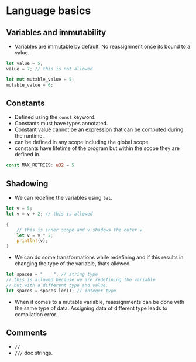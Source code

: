 # Language basics

## Variables and immutability

- Variables are immutable by default. No reassignment once its bound to a value.

```rust
let value = 5;
value = 7; // this is not allowed

let mut mutable_value = 5;
mutable_value = 6;
```

## Constants

- Defined using the `const` keyword.
- Constants must have types annotated.
- Constant value cannot be an expression that can be computed during the runtime.
- can be defined in any scope including the global scope.
- constants have lifetime of the program but within the scope they are defined in.

```rust
const MAX_RETRIES: u32 = 5
```

## Shadowing

- We can redefine the variables using `let`.

```rust
let v = 5;
let v = v + 2; // this is allowed

{
    // this is inner scope and v shadows the outer v
    let v = v * 2;
    println!(v);
}
```

- We can do some transformations while redefining and if this results in changing the type of the variable, thats allowed.

```rust
let spaces = "    "; // string type
// this is allowed because we are redefining the variable
// but with a different type and value.
let spaces = spaces.len(); // integer type
```

- When it comes to a mutable variable, reassignments can be done with the same type of data. Assigning data of different type leads to compilation error.

## Comments

- `//`
- `///` doc strings.
